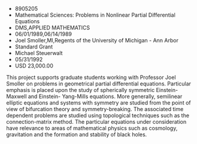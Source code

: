 
* 8905205
* Mathematical Sciences: Problems in Nonlinear Partial Differential Equations
* DMS,APPLIED MATHEMATICS
* 06/01/1989,06/14/1989
* Joel Smoller,MI,Regents of the University of Michigan - Ann Arbor
* Standard Grant
* Michael Steuerwalt
* 05/31/1992
* USD 23,000.00

This project supports graduate students working with Professor Joel Smoller on
problems in geometrical partial differential equations. Particular emphasis is
placed upon the study of spherically symmetric Einstein-Maxwell and Einstein-
Yang-Mills equations. More generally, semilinear elliptic equations and systems
with symmetry are studied from the point of view of bifurcation theory and
symmetry-breaking. The associated time dependent problems are studied using
topological techniques such as the connection-matrix method. The particular
equations under consideration have relevance to areas of mathematical physics
such as cosmology, gravitation and the formation and stability of black holes.
